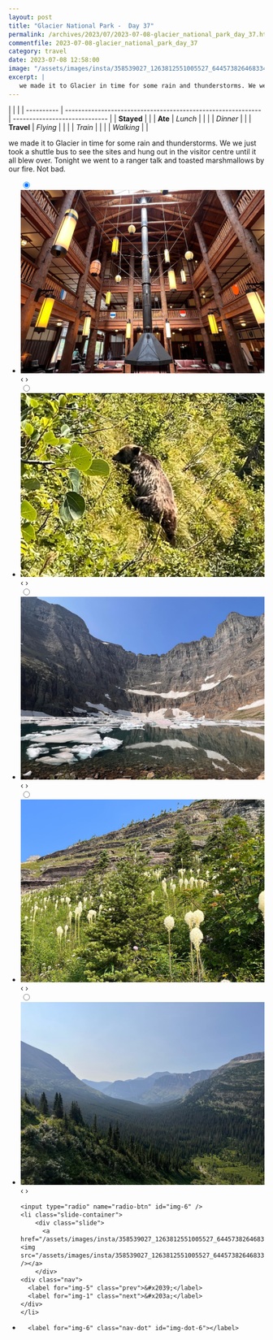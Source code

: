```yaml
---
layout: post
title: "Glacier National Park -  Day 37"
permalink: /archives/2023/07/2023-07-08-glacier_national_park_day_37.html
commentfile: 2023-07-08-glacier_national_park_day_37
category: travel
date: 2023-07-08 12:58:00
image: "/assets/images/insta/358539027_1263812551005527_644573826468334575_n_18006221884721484.jpg"
excerpt: |
   we made it to Glacier in time for some rain and thunderstorms. We we just took a shuttle bus to see the sites and hung out in the visitor centre until it all blew over. Tonight we went to a ranger talk and toasted marshmallows by our fire. Not bad.
---
```


|            |                                                              |
| ---------- | ------------------------------------------------------------ | ----------------------------- |
| **Stayed** |  |
| **Ate**    | _Lunch_                                                      |          |
|            | _Dinner_                                                     |          |
| **Travel** | _Flying_                                                     |          |
|            | _Train_                                                      |          |
|            | _Walking_                                                    |          |


 we made it to Glacier in time for some rain and thunderstorms. We we just took a shuttle bus to see the sites and hung out in the visitor centre until it all blew over. Tonight we went to a ranger talk and toasted marshmallows by our fire. Not bad.


<ul class="slides">
    <input type="radio" name="radio-btn" id="img-1" checked="checked" />
    <li class="slide-container">
        <div class="slide">
          <a href="/assets/images/insta/359256378_275353138521009_8722214917679042297_n_18088315006357016.jpg"><img src="/assets/images/insta/359256378_275353138521009_8722214917679042297_n_18088315006357016.jpg" /></a>
        </div>
    <div class="nav">
      <label for="img-6" class="prev">&#x2039;</label>
      <label for="img-2" class="next">&#x203a;</label>
    </div>
    </li>
        <input type="radio" name="radio-btn" id="img-2"  />
    <li class="slide-container">
        <div class="slide">
          <a href="/assets/images/insta/358389334_663076245265934_128645050361389787_n_17960973026438460.jpg"><img src="/assets/images/insta/358389334_663076245265934_128645050361389787_n_17960973026438460.jpg" /></a>
        </div>
    <div class="nav">
      <label for="img-1" class="prev">&#x2039;</label>
      <label for="img-3" class="next">&#x203a;</label>
    </div>
    </li>
        <input type="radio" name="radio-btn" id="img-3"  />
    <li class="slide-container">
        <div class="slide">
          <a href="/assets/images/insta/359333890_971233804214688_7960353426530768387_n_18001202194917521.jpg"><img src="/assets/images/insta/359333890_971233804214688_7960353426530768387_n_18001202194917521.jpg" /></a>
        </div>
    <div class="nav">
      <label for="img-2" class="prev">&#x2039;</label>
      <label for="img-4" class="next">&#x203a;</label>
    </div>
    </li>
        <input type="radio" name="radio-btn" id="img-4"  />
    <li class="slide-container">
        <div class="slide">
          <a href="/assets/images/insta/358394313_3455827244677004_5615235885742357197_n_17995669270994167.jpg"><img src="/assets/images/insta/358394313_3455827244677004_5615235885742357197_n_17995669270994167.jpg" /></a>
        </div>
    <div class="nav">
      <label for="img-3" class="prev">&#x2039;</label>
      <label for="img-5" class="next">&#x203a;</label>
    </div>
    </li>
        <input type="radio" name="radio-btn" id="img-5"  />
    <li class="slide-container">
        <div class="slide">
          <a href="/assets/images/insta/358337988_239194782300824_6028959383667227881_n_18369250051056924.jpg"><img src="/assets/images/insta/358337988_239194782300824_6028959383667227881_n_18369250051056924.jpg" /></a>
        </div>
    <div class="nav">
      <label for="img-4" class="prev">&#x2039;</label>
      <label for="img-6" class="next">&#x203a;</label>
    </div>
    </li>
    
    <input type="radio" name="radio-btn" id="img-6" />
    <li class="slide-container">
        <div class="slide">
          <a href="/assets/images/insta/358539027_1263812551005527_644573826468334575_n_18006221884721484.jpg"><img src="/assets/images/insta/358539027_1263812551005527_644573826468334575_n_18006221884721484.jpg" /></a>
        </div>
    <div class="nav">
      <label for="img-5" class="prev">&#x2039;</label>
      <label for="img-1" class="next">&#x203a;</label>
    </div>
    </li>
			
<li class="nav-dots">
      <label for="img-1" class="nav-dot" id="img-dot-1"></label>
      <label for="img-2" class="nav-dot" id="img-dot-2"></label>
      <label for="img-3" class="nav-dot" id="img-dot-3"></label>
      <label for="img-4" class="nav-dot" id="img-dot-4"></label>
      <label for="img-5" class="nav-dot" id="img-dot-5"></label>

      <label for="img-6" class="nav-dot" id="img-dot-6"></label>

</li>
</ul>        
             

		
